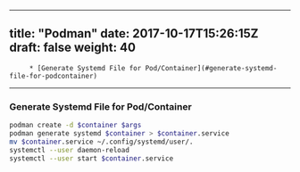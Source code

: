 
---
title: "Podman"
date: 2017-10-17T15:26:15Z
draft: false
weight: 40
---

<!--ts-->
         * [Generate Systemd File for Pod/Container](#generate-systemd-file-for-podcontainer)

<!-- Added by: morelly_t1, at: Fri 12 Feb 2021 02:36:39 PM CET -->

<!--te-->
---

### Generate Systemd File for Pod/Container
```bash
podman create -d $container $args
podman generate systemd $container > $container.service
mv $container.service ~/.config/systemd/user/.
systemctl --user daemon-reload
systemctl --user start $container.service
```
